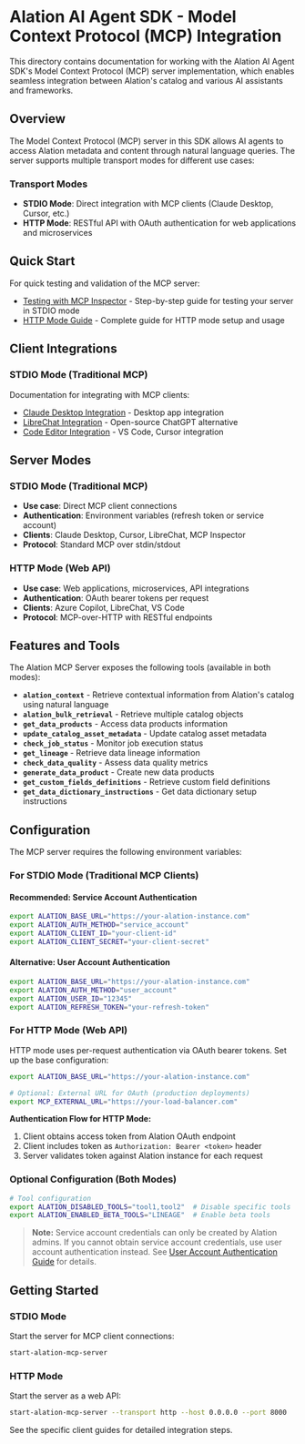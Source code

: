 # Alation AI Agent SDK - Model Context Protocol (MCP) Integration

This directory contains documentation for working with the Alation AI Agent SDK's Model Context Protocol (MCP) server implementation, which enables seamless integration between Alation's catalog and various AI assistants and frameworks.

## Overview

The Model Context Protocol (MCP) server in this SDK allows AI agents to access Alation metadata and content through natural language queries. The server supports multiple transport modes for different use cases:

### Transport Modes

- **STDIO Mode**: Direct integration with MCP clients (Claude Desktop, Cursor, etc.)
- **HTTP Mode**: RESTful API with OAuth authentication for web applications and microservices

## Quick Start

For quick testing and validation of the MCP server:
- [Testing with MCP Inspector](./testing_with_mcp_inspector.md) - Step-by-step guide for testing your server in STDIO mode
- [HTTP Mode Guide](./http_mode.md) - Complete guide for HTTP mode setup and usage

## Client Integrations

### STDIO Mode (Traditional MCP)
Documentation for integrating with MCP clients:
- [Claude Desktop Integration](./claude_desktop.md) - Desktop app integration
- [LibreChat Integration](./librechat.md) - Open-source ChatGPT alternative  
- [Code Editor Integration](./code_editors.md) - VS Code, Cursor integration

## Server Modes

### STDIO Mode (Traditional MCP)
- **Use case**: Direct MCP client connections
- **Authentication**: Environment variables (refresh token or service account)
- **Clients**: Claude Desktop, Cursor, LibreChat, MCP Inspector
- **Protocol**: Standard MCP over stdin/stdout

### HTTP Mode (Web API)
- **Use case**: Web applications, microservices, API integrations
- **Authentication**: OAuth bearer tokens per request
- **Clients**: Azure Copilot, LibreChat, VS Code
- **Protocol**: MCP-over-HTTP with RESTful endpoints

## Features and Tools

The Alation MCP Server exposes the following tools (available in both modes):

- **`alation_context`** - Retrieve contextual information from Alation's catalog using natural language
- **`alation_bulk_retrieval`** - Retrieve multiple catalog objects
- **`get_data_products`** - Access data products information
- **`update_catalog_asset_metadata`** - Update catalog asset metadata
- **`check_job_status`** - Monitor job execution status
- **`get_lineage`** - Retrieve data lineage information
- **`check_data_quality`** - Assess data quality metrics
- **`generate_data_product`** - Create new data products
- **`get_custom_fields_definitions`** - Retrieve custom field definitions
- **`get_data_dictionary_instructions`** - Get data dictionary setup instructions

## Configuration

The MCP server requires the following environment variables:

### For STDIO Mode (Traditional MCP Clients)

#### Recommended: Service Account Authentication
```bash
export ALATION_BASE_URL="https://your-alation-instance.com"
export ALATION_AUTH_METHOD="service_account"
export ALATION_CLIENT_ID="your-client-id"
export ALATION_CLIENT_SECRET="your-client-secret"
```

#### Alternative: User Account Authentication
```bash
export ALATION_BASE_URL="https://your-alation-instance.com"
export ALATION_AUTH_METHOD="user_account"
export ALATION_USER_ID="12345"
export ALATION_REFRESH_TOKEN="your-refresh-token"
```

### For HTTP Mode (Web API)

HTTP mode uses per-request authentication via OAuth bearer tokens. Set up the base configuration:

```bash
export ALATION_BASE_URL="https://your-alation-instance.com"

# Optional: External URL for OAuth (production deployments)
export MCP_EXTERNAL_URL="https://your-load-balancer.com"
```

**Authentication Flow for HTTP Mode:**
1. Client obtains access token from Alation OAuth endpoint
2. Client includes token as `Authorization: Bearer <token>` header
3. Server validates token against Alation instance for each request

### Optional Configuration (Both Modes)

```bash
# Tool configuration
export ALATION_DISABLED_TOOLS="tool1,tool2"  # Disable specific tools
export ALATION_ENABLED_BETA_TOOLS="LINEAGE"  # Enable beta tools
```

> **Note:** Service account credentials can only be created by Alation admins. If you cannot obtain service account credentials, use user account authentication instead. See [User Account Authentication Guide](../authentication.md#user-account-authentication) for details.

## Getting Started

### STDIO Mode
Start the server for MCP client connections:
```bash
start-alation-mcp-server
```

### HTTP Mode  
Start the server as a web API:
```bash
start-alation-mcp-server --transport http --host 0.0.0.0 --port 8000
```

See the specific client guides for detailed integration steps.
